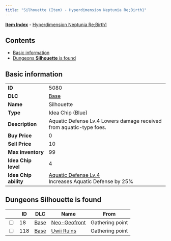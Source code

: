 ```yaml
---
title: "Silhouette (Item) - Hyperdimension Neptunia Re;Birth1"
---
```


[**Item Index**](/neptunia/rb1/item/index.html) - [Hyperdimension Neptunia Re;Birth1](/neptunia/rb1)

## Contents

- [Basic information](#basic-information)
- [Dungeons **Silhouette** is found](#dungeons-silhouette-is-found)

## Basic information

|   |   |
| -- | -- |
| **ID** | 5080 |
| **DLC** | [Base](/neptunia/rb1/dlc/1-base.html) |
| **Name** | Silhouette |
| **Type** | Idea Chip (Blue) |
| **Description** | Aquatic Defense Lv.4 Lowers damage received from aquatic-type foes. |
| **Buy Price** | 0 |
| **Sell Price** | 10 |
| **Max inventory** | 99 |
| **Idea Chip level** | 4 |
| **Idea Chip ability** | [Aquatic Defense Lv.4](/neptunia/rb1/avatar/1-9579-aquatic-defense-lv-4.html)<br />Increases Aquatic Defense by 25% |


## Dungeons **Silhouette** is found

|    | ID | DLC | Name | From |
| -- | -- | --- | ---- | ---- |
| <input type="checkbox" id="rb1-dungeon-1-18" class="trackbox" /> | 18 | [Base](/neptunia/rb1/dlc/1-base.html) | [Neo-Geofront](/neptunia/rb1/dungeon/1-18-neo-geofront.html) | Gathering point |
| <input type="checkbox" id="rb1-dungeon-1-118" class="trackbox" /> | 118 | [Base](/neptunia/rb1/dlc/1-base.html) | [Uwii Ruins](/neptunia/rb1/dungeon/1-118-uwii-ruins.html) | Gathering point |
